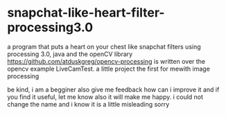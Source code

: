 # snapchat-like-heart-filter-processing3.0
a program that puts a heart on your chest like snapchat filters using processing 3.0, 
java and the openCV library https://github.com/atduskgreg/opencv-processing
is written over the opencv example LiveCamTest.
a little project the first for mewith image processing 

be kind, i am a begginer also give me feedback how can i improve it 
and if you find it useful, let me know also it will make me happy.
i could not change the name and i know it is a little misleading sorry
